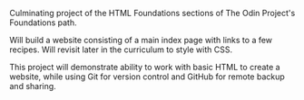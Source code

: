 Culminating project of the HTML Foundations sections of The Odin Project's Foundations path.

Will build a website consisting of a main index page with links to a few recipes. Will revisit later in the curriculum to style with CSS.

This project will demonstrate ability to work with basic HTML to create a website, while using Git for version control and GitHub for remote backup and sharing.